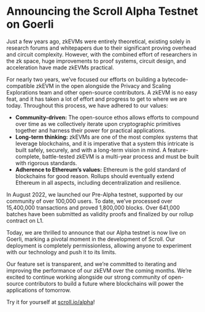 # Announcing the Scroll Alpha Testnet on Goerli

Just a few years ago, zkEVMs were entirely theoretical, existing solely in research forums and whitepapers due to their significant proving overhead and circuit complexity. However, with the combined effort of researchers in the zk space, huge improvements to proof systems, circuit design, and acceleration have made zkEVMs practical.

For nearly two years, we’ve focused our efforts on building a bytecode-compatible zkEVM in the open alongside the Privacy and Scaling Explorations team and other open-source contributors. A zkEVM is no easy feat, and it has taken a lot of effort and progress to get to where we are today. Throughout this process, we have adhered to our values:

- **Community-driven:** The open-source ethos allows efforts to compound over time as we collectively iterate upon cryptographic primitives together and harness their power for practical applications.
- **Long-term thinking:** zkEVMs are one of the most complex systems that leverage blockchains, and it is imperative that a system this intricate is built safely, securely, and with a long-term vision in mind. A feature-complete, battle-tested zkEVM is a multi-year process and must be built with rigorous standards.
- **Adherence to Ethereum’s values:** Ethereum is the gold standard of blockchains for good reason. Rollups should eventually extend Ethereum in all aspects, including decentralization and resilience.

In August 2022, we launched our Pre-Alpha testnet, supported by our community of over 100,000 users. To date, we’ve processed over 15,400,000 transactions and proved 1,800,000 blocks. Over 641,000 batches have been submitted as validity proofs and finalized by our rollup contract on L1.

Today, we are thrilled to announce that our Alpha testnet is now live on Goerli, marking a pivotal moment in the development of Scroll. Our deployment is completely permissionless, allowing anyone to experiment with our technology and push it to its limits. 

Our feature set is transparent, and we’re committed to iterating and improving the performance of our zkEVM over the coming months. We’re excited to continue working alongside our strong community of open-source contributors to build a future where blockchains will power the applications of tomorrow.

Try it for yourself at [scroll.io/alpha](http://scroll.io/alpha)!